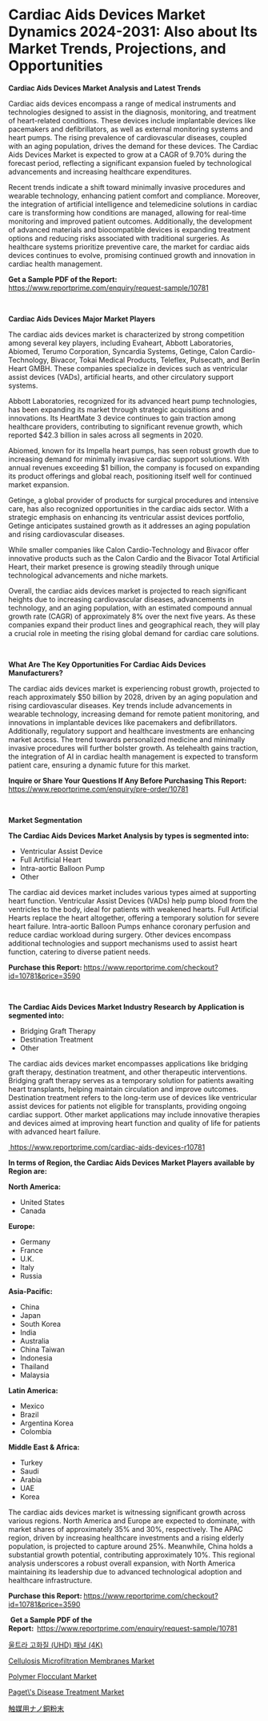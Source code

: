 <p><h1>Cardiac Aids Devices Market Dynamics 2024-2031: Also about Its Market Trends, Projections, and Opportunities</h1></p><p><strong>Cardiac Aids Devices Market Analysis and Latest Trends</strong></p>
<p><p>Cardiac aids devices encompass a range of medical instruments and technologies designed to assist in the diagnosis, monitoring, and treatment of heart-related conditions. These devices include implantable devices like pacemakers and defibrillators, as well as external monitoring systems and heart pumps. The rising prevalence of cardiovascular diseases, coupled with an aging population, drives the demand for these devices. The Cardiac Aids Devices Market is expected to grow at a CAGR of 9.70% during the forecast period, reflecting a significant expansion fueled by technological advancements and increasing healthcare expenditures.</p><p>Recent trends indicate a shift toward minimally invasive procedures and wearable technology, enhancing patient comfort and compliance. Moreover, the integration of artificial intelligence and telemedicine solutions in cardiac care is transforming how conditions are managed, allowing for real-time monitoring and improved patient outcomes. Additionally, the development of advanced materials and biocompatible devices is expanding treatment options and reducing risks associated with traditional surgeries. As healthcare systems prioritize preventive care, the market for cardiac aids devices continues to evolve, promising continued growth and innovation in cardiac health management.</p></p>
<p><strong>Get a Sample PDF of the Report:&nbsp;</strong> <a href="https://www.reportprime.com/enquiry/request-sample/10781">https://www.reportprime.com/enquiry/request-sample/10781</a></p>
<p>&nbsp;</p>
<p><strong>Cardiac Aids Devices Major Market Players</strong></p>
<p><p>The cardiac aids devices market is characterized by strong competition among several key players, including Evaheart, Abbott Laboratories, Abiomed, Terumo Corporation, Syncardia Systems, Getinge, Calon Cardio-Technology, Bivacor, Tokai Medical Products, Teleflex, Pulsecath, and Berlin Heart GMBH. These companies specialize in devices such as ventricular assist devices (VADs), artificial hearts, and other circulatory support systems.</p><p>Abbott Laboratories, recognized for its advanced heart pump technologies, has been expanding its market through strategic acquisitions and innovations. Its HeartMate 3 device continues to gain traction among healthcare providers, contributing to significant revenue growth, which reported $42.3 billion in sales across all segments in 2020.</p><p>Abiomed, known for its Impella heart pumps, has seen robust growth due to increasing demand for minimally invasive cardiac support solutions. With annual revenues exceeding $1 billion, the company is focused on expanding its product offerings and global reach, positioning itself well for continued market expansion.</p><p>Getinge, a global provider of products for surgical procedures and intensive care, has also recognized opportunities in the cardiac aids sector. With a strategic emphasis on enhancing its ventricular assist devices portfolio, Getinge anticipates sustained growth as it addresses an aging population and rising cardiovascular diseases.</p><p>While smaller companies like Calon Cardio-Technology and Bivacor offer innovative products such as the Calon Cardio and the Bivacor Total Artificial Heart, their market presence is growing steadily through unique technological advancements and niche markets.</p><p>Overall, the cardiac aids devices market is projected to reach significant heights due to increasing cardiovascular diseases, advancements in technology, and an aging population, with an estimated compound annual growth rate (CAGR) of approximately 8% over the next five years. As these companies expand their product lines and geographical reach, they will play a crucial role in meeting the rising global demand for cardiac care solutions.</p></p>
<p>&nbsp;</p>
<p><strong>What Are The Key Opportunities For Cardiac Aids Devices Manufacturers?</strong></p>
<p><p>The cardiac aids devices market is experiencing robust growth, projected to reach approximately $50 billion by 2028, driven by an aging population and rising cardiovascular diseases. Key trends include advancements in wearable technology, increasing demand for remote patient monitoring, and innovations in implantable devices like pacemakers and defibrillators. Additionally, regulatory support and healthcare investments are enhancing market access. The trend towards personalized medicine and minimally invasive procedures will further bolster growth. As telehealth gains traction, the integration of AI in cardiac health management is expected to transform patient care, ensuring a dynamic future for this market.</p></p>
<p><strong>Inquire or Share Your Questions If Any Before Purchasing This Report:</strong> <a href="https://www.reportprime.com/enquiry/pre-order/10781">https://www.reportprime.com/enquiry/pre-order/10781</a></p>
<p>&nbsp;</p>
<p><strong>Market Segmentation</strong></p>
<p><strong>The Cardiac Aids Devices Market Analysis by types is segmented into:</strong></p>
<p><ul><li>Ventricular Assist Device</li><li>Full Artificial Heart</li><li>Intra-aortic Balloon Pump</li><li>Other</li></ul></p>
<p><p>The cardiac aid devices market includes various types aimed at supporting heart function. Ventricular Assist Devices (VADs) help pump blood from the ventricles to the body, ideal for patients with weakened hearts. Full Artificial Hearts replace the heart altogether, offering a temporary solution for severe heart failure. Intra-aortic Balloon Pumps enhance coronary perfusion and reduce cardiac workload during surgery. Other devices encompass additional technologies and support mechanisms used to assist heart function, catering to diverse patient needs.</p></p>
<p><strong>Purchase this Report:&nbsp;</strong><a href="https://www.reportprime.com/checkout?id=10781&price=3590">https://www.reportprime.com/checkout?id=10781&price=3590</a></p>
<p>&nbsp;</p>
<p><strong>The Cardiac Aids Devices Market Industry Research by Application is segmented into:</strong></p>
<p><ul><li>Bridging Graft Therapy</li><li>Destination Treatment</li><li>Other</li></ul></p>
<p><p>The cardiac aids devices market encompasses applications like bridging graft therapy, destination treatment, and other therapeutic interventions. Bridging graft therapy serves as a temporary solution for patients awaiting heart transplants, helping maintain circulation and improve outcomes. Destination treatment refers to the long-term use of devices like ventricular assist devices for patients not eligible for transplants, providing ongoing cardiac support. Other market applications may include innovative therapies and devices aimed at improving heart function and quality of life for patients with advanced heart failure.</p></p>
<p><a href="https://www.reportprime.com/cardiac-aids-devices-r10781">&nbsp;https://www.reportprime.com/cardiac-aids-devices-r10781</a></p>
<p><strong>In terms of Region, the Cardiac Aids Devices Market Players available by Region are:</strong></p>
<p>
    <p> <strong> North America: </strong>
        <ul>
            <li>United States</li>
            <li>Canada</li>
        </ul>
        </p> 
    <p> <strong> Europe: </strong>
        <ul>
            <li>Germany</li>
            <li>France</li>
            <li>U.K.</li>
            <li>Italy</li>
            <li>Russia</li>
        </ul>
        </p> 
    <p> <strong> Asia-Pacific: </strong>
        <ul>
            <li>China</li>
            <li>Japan</li>
            <li>South Korea</li>
            <li>India</li>
            <li>Australia</li>
            <li>China Taiwan</li>
            <li>Indonesia</li>
            <li>Thailand</li>
            <li>Malaysia</li>
        </ul>
        </p> 
    <p> <strong> Latin America: </strong>
        <ul>
            <li>Mexico</li>
            <li>Brazil</li>
            <li>Argentina Korea</li>
            <li>Colombia</li>
        </ul>
        </p> 
    <p> <strong> Middle East & Africa: </strong>
        <ul>
            <li>Turkey</li>
            <li>Saudi</li>
            <li>Arabia</li>
            <li>UAE</li>
            <li>Korea</li>
        </ul>
    </p>
    </p>
<p><p>The cardiac aids devices market is witnessing significant growth across various regions. North America and Europe are expected to dominate, with market shares of approximately 35% and 30%, respectively. The APAC region, driven by increasing healthcare investments and a rising elderly population, is projected to capture around 25%. Meanwhile, China holds a substantial growth potential, contributing approximately 10%. This regional analysis underscores a robust overall expansion, with North America maintaining its leadership due to advanced technological adoption and healthcare infrastructure.</p></p>
<p><strong>Purchase this Report: </strong><a href="https://www.reportprime.com/checkout?id=10781&price=3590">https://www.reportprime.com/checkout?id=10781&price=3590</a></p>
<p>&nbsp;<strong>Get a Sample PDF of the Report:&nbsp;&nbsp;</strong><a href="https://www.reportprime.com/enquiry/request-sample/10781">https://www.reportprime.com/enquiry/request-sample/10781</a></p>
<p><strong></strong></p>
<p><p><a href="https://medium.com/@nazminrahman651/%EC%84%B8%EA%B3%84-ultra-high-definition-uhd-panel-4k-market-%EC%9D%80-2024%EC%97%90%EC%84%9C-2031%EB%A1%9C-%EC%97%B0%ED%8F%89%EA%B7%A0-%EC%A6%9D%EA%B0%80%EC%9C%A8%EC%9D%84-%EB%B3%B4%EC%9D%BC-%EA%B2%83%EC%9C%BC%EB%A1%9C-%EC%98%88%EC%83%81%EB%90%A9%EB%8B%88%EB%8B%A4-c16b65fca66c?postPublishedType=initial">울트라 고화질 (UHD) 패널 (4K)</a></p><p><a href="https://issuu.com/reportprime-2/docs/cellulosis-microfiltration-membrane_a9f07fd714cc90">Cellulosis Microfiltration Membranes Market</a></p><p><a href="https://www.linkedin.com/pulse/polymer-flocculant-market-investigation-industry-evolution-n9tke?trackingId=3xLMvSbJRxWmbYbFA2GjvQ%3D%3D">Polymer Flocculant Market</a></p><p><a href="https://medium.com/@kimwalker1923/the-market-for-paget-s-disease-treatment-market-is-examined-in-this-report-along-with-the-30145414af37">Paget\'s Disease Treatment Market</a></p><p><a href="https://medium.com/@burtruozzos0f/nano-copper-powder-for-catalyst-market-%E3%81%AE%E3%82%B0%E3%83%AD%E3%83%BC%E3%83%90%E3%83%AB%E5%B8%82%E5%A0%B4%E6%A6%82%E8%A6%81%E3%81%AF-%E4%B8%96%E7%95%8C%E3%81%8A%E3%82%88%E3%81%B3%E4%B8%BB%E8%A6%81%E5%B8%82%E5%A0%B4%E3%81%AB%E3%81%8A%E3%81%91%E3%82%8B%E6%A5%AD%E7%95%8C%E3%81%AB%E5%BD%B1%E9%9F%BF%E3%82%92%E4%B8%8E%E3%81%88%E3%82%8B%E4%B8%BB%E8%A6%81%E3%81%AA%E3%83%88%E3%83%AC%E3%83%B3%E3%83%89%E3%81%AB%E3%81%A4%E3%81%84%E3%81%A6-%E7%8B%AC%E8%87%AA%E3%81%AE%E8%A6%96%E7%82%B9%E3%82%92%E6%8F%90%E4%BE%9B%E3%81%97%E3%81%BE%E3%81%99-c2ec700f5164">触媒用ナノ銅粉末</a></p></p>